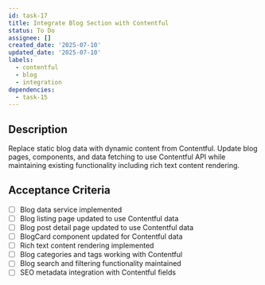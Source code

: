 ```yaml
---
id: task-17
title: Integrate Blog Section with Contentful
status: To Do
assignee: []
created_date: '2025-07-10'
updated_date: '2025-07-10'
labels:
  - contentful
  - blog
  - integration
dependencies:
  - task-15
---
```


## Description

Replace static blog data with dynamic content from Contentful. Update blog pages, components, and data fetching to use Contentful API while maintaining existing functionality including rich text content rendering.

## Acceptance Criteria

- [ ] Blog data service implemented
- [ ] Blog listing page updated to use Contentful data
- [ ] Blog post detail page updated to use Contentful data
- [ ] BlogCard component updated for Contentful data
- [ ] Rich text content rendering implemented
- [ ] Blog categories and tags working with Contentful
- [ ] Blog search and filtering functionality maintained
- [ ] SEO metadata integration with Contentful fields
